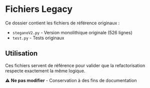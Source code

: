 # Fichiers Legacy

Ce dossier contient les fichiers de référence originaux :

- `steganoV2.py` - Version monolithique originale (526 lignes)
- `test.py` - Tests originaux

## Utilisation
Ces fichiers servent de référence pour valider que la refactorisation 
respecte exactement la même logique.

⚠️ **Ne pas modifier** - Conservation à des fins de documentation
